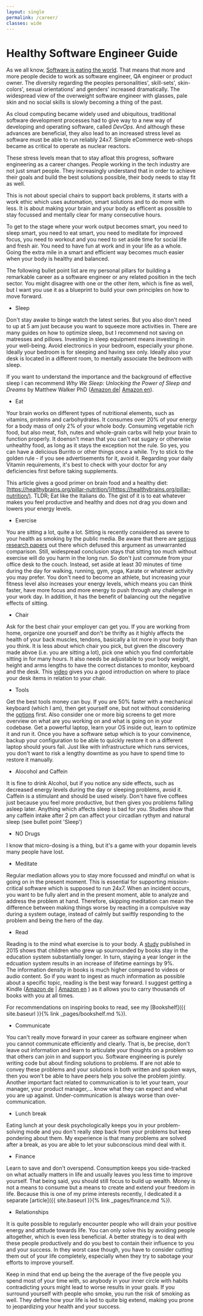```yaml
---
layout: single
permalink: /career/
classes: wide
---
```


# Healthy Software Engineer Guide
As we all know, [Software is eating the world](https://a16z.com/2011/08/20/why-software-is-eating-the-world/). That means that more and more people decide
to work as software engineer, QA engineer or product owner. The diversity regarding the peoples personalities', skill-sets', skin-colors', sexual orientations' and genders' increased dramatically.
The widespread view of the overweight software engineer with glasses, pale skin and no social skills is slowly becoming a thing of the past.

As cloud computing became widely used and ubiquitous, traditional software development processes had to give way to a new way of developing and operating software, called _DevOps_. 
And although these advances are beneficial, they also lead to an increased stress level as software must be able to run reliably 24x7. Simple eCommerce web-shops became as critical 
to operate as nuclear reactors. 
  
These stress levels mean that to stay afloat this progress, software engineering as a career changes. People working in the tech industry are not just smart people.
They increasingly understand that in order to achieve their goals and build the best solutions possible, their body needs to stay fit as well.

This is not about special chairs to support back problems, it starts with a work ethic which uses automation, smart solutions and 
to do more with less. It is about making your brain and your body as efficent as possible to stay focussed and mentally clear for many consecutive hours.

To get to the stage where your work output becomes smart, you need to sleep smart, you need to eat smart, you need to meditate for improved focus, 
you need to workout and you need to set aside time for social life and fresh air. You need to have fun at work and in your life as a whole. 
Going the extra mile in a smart and efficient way becomes much easier when your body is healthy and balanced. 

The following bullet point list are my personal pillars for building a remarkable career as a software engineer or any related position in the tech sector. You might disagree with one or the other
item, which is fine as well, but I want you use it as a blueprint to build your own principles on how to move forward. 

* Sleep 

Don't stay awake to binge watch the latest series. But you also don't need to up at 5 am just because you want to squeeze more activities in. There are many guides 
on how to optimize sleep, but I recommend not saving on matresses and pillows. Investing in sleep equipment means investing in your well-being. Avoid electronics in your bedroom, especially your phone.
Ideally your bedroom is for sleeping and having sex only. Ideally also your desk is located in a different room, to mentally associate the bedroom with sleep.

If you want to understand the importance and the background of effective sleep I can recommend _Why We Sleep: Unlocking the Power of Sleep and Dreams_ by Matthew Walker PhD
([Amazon de](https://amzn.to/38FNK0O )| [Amazon en](https://amzn.to/34Oga82)).

* Eat

Your brain works on different types of nutritional elements, such as vitamins, proteins and carbohydrates. It consumes over 20% of your energy for a body mass of only 2% of your whole body. 
Consuming vegetable rich food, but also meat, fish, nutes and whole-grain carbs will help your brain to function properly. It doensn't mean that you can't eat sugary or otherwise unhealthy food, as long
as it stays the exception not the rule. So yes, you can have a delicious Burrito or other things once a while. Try to stick to the golden rule - if you see advertisements for it, avoid it.  Regarding
your daily Vitamin requirements, it's best to check with your doctor for any deficiencies first before taking supplements. 

This article gives a good primer on brain food and a healthy diet: [https://healthybrains.org/pillar-nutrition/](https://healthybrains.org/pillar-nutrition/). TLDR; Eat like the Italians do. 
The gist of it is to eat whatever makes you feel productive and healthy and does not drag you down and lowers your energy levels. 

* Exercise

You are sitting a lot, quite a lot. Sitting is recently considered as severe to your health as smoking by the public media. Be aware that there are [serious research papers](https://www.ncbi.nlm.nih.gov/pmc/articles/PMC6187798/) out there which defused
this argument as unwarranted comparison. Still, widespread conclusion stays that sitting too much without exercise will do you harm in the long run. So don't just commute from your office desk to the couch. 
Instead, set aside at least 30 minutes of time during the day for walking, running, gym, yoga, Karate or whatever activity you may prefer. You don't need to become an athlete, but increasing your fitness level also increases your energy levels, which means you can think faster, have more focus and more energy to push through any challenge in your work day. 
In addition, it has the benefit of balancing out the negative effects of sitting. 

* Chair

Ask for the best chair your employer can get you. If you are working from home, organize one yourself and don't be thrifty as it highly affects the health of your back muscles, 
tendons, basically a lot more in your body than you think. It is less about which chair you pick, but given the discovery made abvoe (i.e. you are sitting a lot), pick one which you
find comfortable sitting in for many hours. It also needs be adjustable to your body weight, height and arms lengths to have the correct distances to monitor, keyboard and the desk. 
This [video](https://www.youtube.com/watch?app=desktop&v=F8_ME4VwTiw) gives you a good introduction on where to place your desk items in relation to your chair.

* Tools

Get the best tools money can buy. If you are 50% faster with a mechanical keyboard (which I am), then get yourself one, but not without considering the [options](https://medium.com/@jackyfeng530/a-brief-introduction-to-the-world-of-mechanical-keyboards-60009f8a0aa9) first. 
Also consider one or more big screens to get more overview on what are you working on and what is going on in your codebase. Get a powerful laptop, learn your OS inside out, learn to optimize it and run it. Once you have a software setup
which is to your convinence, backup your configuration to be able to quickly restore it on a different laptop should yours fail. Just like with infrastructure which runs services, you don't want to risk a lengthy downtime as you have to spend time to restore it manually. 

* Alocohol and Caffein

It is fine to drink Alcohol, but if you notice any side effects, such as decreased energy levels during the day or sleeping problems, avoid it.
Caffein is a stimulant and should be used wisely. Don't have five coffees just because you feel more productive, but then gives you problems falling asleep later. Anything which 
affects sleep is bad for you. Studies show that any caffein intake after 2 pm can affect your circadian rythym and natural sleep (see bullet point 'Sleep')

* NO Drugs

I know that micro-dosing is a thing, but it's a game with your dopamin levels many people have lost.

* Meditate

Regular mediation allows you to stay more focussed and mindful on what is going on in the present moment. This is essential for supporting mission-critical software which is supposed to run 24x7. 
When an incident occurs, you want to be fully alert and in the present moment, able to analyze and address the problem at hand. Therefore, skipping meditation can mean the difference between making things worse by reacting in a compulsive way during a system outage, instead of calmly but swiftly responding
to the problem and being the hero of the day.
<!---
TODO find a good meditation app and suggest it here, or other guides/tips on meditation
-->


* Read

Reading is to the mind what exercise is to your body. A [study](https://onlinelibrary.wiley.com/doi/abs/10.1111/ecoj.12307]) published in 2015 shows that children who grew up sourrounded by books stay in the education system substantially longer.
In turn, staying a year longer in the edcuation system results in an increase of lifetime earnings by 9%.  
The information density in books is much higher compared to videos or audio content. So if you want to ingest as much information as possible about a specific topic, reading is the best way forward. I suggest
getting a Kindle ([Amazon de](https://amzn.to/37RRkGe) \| [Amazon en](https://amzn.to/2WSKR7q) ) as it allows you to carry thousands of books with you at all times.

For recommendations on inspiring books to read, see my [Bookshelf]({{ site.baseurl }}{% link _pages/bookshelf.md %}). 

* Communicate

You can't really move forward in your career as software engineer when you cannot communicate efficiently and clearly. That is, be precise, don't leave out information and learn to articulate your thoughts on a problem so that others can join in and support you.
Software engineering is purely writing code but about finding solutions to problems. If are not able to convey these problems and your solutions in both written and spoken ways, then you won't be able to have peers help you solve the problem jointly.  
Another important fact related to communication is to let your team, your manager, your product manager,... know what they can expect and what you are up against. Under-communication is always worse than over-communication.    
    
* Lunch break

Eating lunch at your desk psychologically keeps you in your problem-solving mode and you don't really step back from your problems but keep pondering about them. 
My experience is that many problems are solved after a break, as you are able to let your subconscious mind deal with it.    

* Finance

Learn to save and don't overspend. Consumption keeps you side-tracked on what actually matters in life and usually leaves you less time to improve yourself. That being said, you should still focus
to build up wealth. Money is not a means to consume but a means to create and extend your freedom in life. Because this is one of my prime interests recently, I dedicated it a separate [article]({{ site.baseurl }}{% link _pages/finance.md %}). 

* Relationships

It is quite possible to regularly encounter people who will drain your positive energy and attitude towards life. You can only
solve this by avoiding people altogether, which is even less beneficial. A better strategy is to deal with these people
productively and do you best to contain their influence to you and your success. In they worst case though, you have to consider cutting them 
out of your life completely, especially when they try to sabotage your efforts to improve yourself.

Keep in mind that end up being the the average of the five people you spend most of your time with, so anybody in your inner circle with habits contradicting yours might lead to worse results in your goals. 
If you surround yourself with people who smoke, you run the risk of smoking as well. They define how your life is led to quite big extend, making you prone to jeopardizing your health and your success.